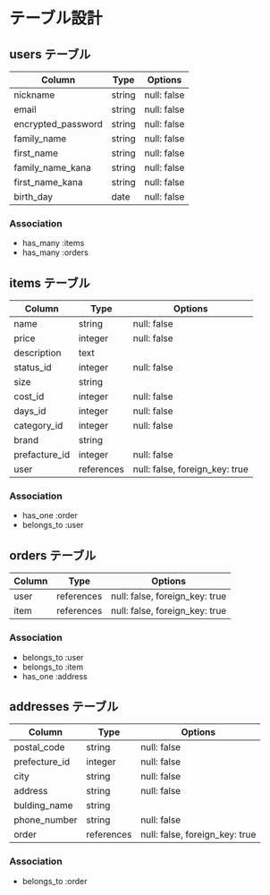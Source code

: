 # 	テーブル設計								
									
##	 users テーブル							
									
| Column 	     	     | Type 	|	Options    	|	
| -------------------| ------ |	-----------	|	
| nickname    	     | string |	null: false |	
| email  	 	  	     | string |	null: false |	
| encrypted_password | string |	null: false |	
| family_name  	     | string |	null: false |	
| first_name  	     | string |	null: false |	
| family_name_kana   | string |	null: false |	
| first_name_kana    | string	|	null: false |	
| birth_day    	     | date   |	null: false |	

### Association

- has_many :items
- has_many :orders

									
##	 items テーブル							
									
| Column 	      | Type 	     |	Options      	                 |
| ------------- | ---------- |	------------------------------ |
| name   	      | string     |	null: false  	               	 |
| price  	   	  | integer    |	null: false  	                 |
| description   | text       |	 	                          	 |
| status_id 	  | integer    |	null: false 	               	 |
| size          | string     |	  	                        	 |
| cost_id       | integer    |	null: false                  	 |
| days_id   	  | integer    |	null: false              	     |
| category_id   | integer    |	null: false 	               	 |
| brand         | string     |	               	               |
| prefacture_id | integer    |	null: false  	               	 |
| user	        | references |	null: false, foreign_key: true |

### Association

- has_one :order
- belongs_to :user
									
##	 orders テーブル							
									
| Column 	     	   | Type 	    |	Options                        |
| -----------------| -----------|	------------------------------ |	
| user        	   | references | null: false, foreign_key: true |
| item        	   | references | null: false, foreign_key: true |

### Association

- belongs_to :user
- belongs_to :item
- has_one :address

##	 addresses テーブル						
									
| Column 	     	   | Type   	  | Options 	                     |
| ---------------- | ---------- | ------------------------------ |
| postal_code 	   | string 	  | null: false              	     |
| prefecture_id    | integer    | null: false              	     |
| city   	     	   | string     | null: false              	     |
| address 	       | string 	  | null: false              	     |
| bulding_name	   | string 	  |         	                     |
| phone_number	   | string 	  | null: false               	   |
| order        	   | references | null: false, foreign_key: true |

### Association

- belongs_to :order
